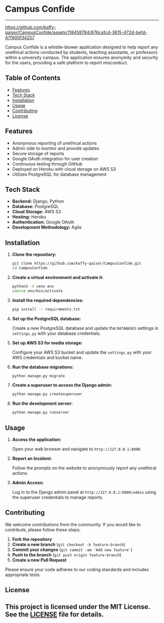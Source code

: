 # Campus Confide

---


https://github.com/kaffy-qaiser/CampusConfide/assets/118458784/876ca1cd-3615-472d-be1d-47f600f34257


Campus Confide is a whistle-blower application designed to help report any unethical actions conducted by students, teaching assistants, or professors within a university campus. The application ensures anonymity and security for the users, providing a safe platform to report misconduct.

## Table of Contents

- [Features](#features)
- [Tech Stack](#tech-stack)
- [Installation](#installation)
- [Usage](#usage)
- [Contributing](#contributing)
- [License](#license)

## Features

- Anonymous reporting of unethical actions
- Admin side to monitor and provide updates
- Secure storage of reports
- Google OAuth integration for user creation
- Continuous testing through GitHub
- Deployed on Heroku with cloud storage on AWS S3
- Utilizes PostgreSQL for database management

## Tech Stack

- **Backend:** Django, Python
- **Database:** PostgreSQL
- **Cloud Storage:** AWS S3
- **Hosting:** Heroku
- **Authentication:** Google OAuth
- **Development Methodology:** Agile

## Installation

1. **Clone the repository:**

   ```bash
   git clone https://github.com/kaffy-qaiser/CampusConfide.git
   cd CampusConfide
   ```

2. **Create a virtual environment and activate it:**

   ```bash
   python3 -m venv env
   source env/bin/activate
   ```

3. **Install the required dependencies:**

   ```bash
   pip install -r requirements.txt
   ```

4. **Set up the PostgreSQL database:**

   Create a new PostgreSQL database and update the `DATABASES` settings in `settings.py` with your database credentials.

5. **Set up AWS S3 for media storage:**

   Configure your AWS S3 bucket and update the `settings.py` with your AWS credentials and bucket name.

6. **Run the database migrations:**

   ```bash
   python manage.py migrate
   ```

7. **Create a superuser to access the Django admin:**

   ```bash
   python manage.py createsuperuser
   ```

8. **Run the development server:**

   ```bash
   python manage.py runserver
   ```

## Usage

1. **Access the application:**

   Open your web browser and navigate to `http://127.0.0.1:8000`.

2. **Report an Incident:**

   Follow the prompts on the website to anonymously report any unethical actions.

3. **Admin Access:**

   Log in to the Django admin panel at `http://127.0.0.1:8000/admin` using the superuser credentials to manage reports.

## Contributing

We welcome contributions from the community. If you would like to contribute, please follow these steps:

1. **Fork the repository**
2. **Create a new branch** (`git checkout -b feature-branch`)
3. **Commit your changes** (`git commit -am 'Add new feature'`)
4. **Push to the branch** (`git push origin feature-branch`)
5. **Create a new Pull Request**

Please ensure your code adheres to our coding standards and includes appropriate tests.

## License

This project is licensed under the MIT License. See the [LICENSE](LICENSE) file for details.
---

